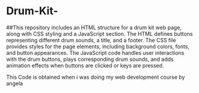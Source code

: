 # Drum-Kit-


##This repository includes an HTML structure for a drum kit web page, along with CSS styling and a JavaScript section. The HTML defines buttons representing different drum sounds, a title, and a footer. The CSS file provides styles for the page elements, including background colors, fonts, and button appearances. The JavaScript code handles user interactions with the drum buttons, plays corresponding drum sounds, and adds animation effects when buttons are clicked or keys are pressed.

This Code is obtained when i was doing my web development course by angela 
